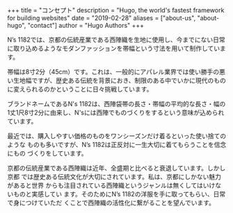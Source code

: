 +++
title = "コンセプト"
description = "Hugo, the world's fastest framework for building websites"
date = "2019-02-28"
aliases = ["about-us", "about-hugo", "contact"]
author = "Hugo Authors"
+++

N’s 1182では、京都の伝統産業である西陣織を生地に使用し、今までにない日常に取り込めるようなモダンファッションを帯幅という寸法を用いて制作しています。

帯幅は8寸2分（45cm）です。これは、一般的にアパレル業界では使い勝手の悪い生地幅ですが、歴史ある伝統を背景におき、制限のある中でいかに現代のものに変えられるのかということに日々挑戦しています。

ブランドネームであるN's 1182は、西陣袋帯の長さ・帯幅の平均的な長さ・幅の1丈1尺8寸2分に由来し、N'sには西陣でものづくりをするという意味が込められています。

最近では、購入しやすい価格のものをワンシーズンだけ着るといった使い捨てのような
ものも多いですが、N’s 1182は正反対に一生大切に着てもらうことを信念にもの
づくりをしています。

京都の伝統産業である西陣織は近年、全盛期と比べると衰退しています。しかし京都
では歴史ある伝統文化が大切にされています。私は、京都にしかない魅力があると世界
からも注目されている西陣織というジャンルは無くしてはいけないものと実感してい
ます。そのためにN’s 1182の洋服を手に取ってもらい、日常で身につけていただ
くことで西陣織の活性化に繋がることを望んでいます。
